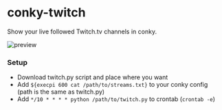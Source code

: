 conky-twitch
============

Show your live followed Twitch.tv channels in conky.

![preview](http://i.imgur.com/RTlZxYw.png)

### Setup

- Download twitch.py script and place where you want
- Add `${execpi 600 cat /path/to/streams.txt}` to your conky config (path is the same as twitch.py)
- Add `*/10 * * * * python /path/to/twitch.py` to crontab (`crontab -e`)
